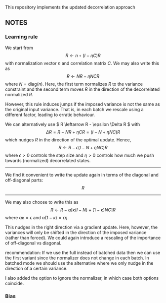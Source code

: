 This repository implements the updated decorrelation approach

## NOTES

### Learning rule

We start from
$$
R \leftarrow n \circ (I - \eta C) R
$$
with normalization vector $n$ and correlation matrix $C$. We may also write this as
$$
R \leftarrow N R - \eta N C R
$$
where $N = \textrm{diag}(n)$. Here, the first term normalizes $R$ to the variance constraint and the second term moves $R$ in the direction of the decorrelated normalized $R$.

However, this rule induces jumps if the imposed variance is not the same as the original input variance. That is, in each batch we rescale using a different factor, leading to erratic behaviour.

We can alternatively use
$
R \leftarrow R - \epsilon \Delta R
$
with 
$$
\Delta R = R - N R + \eta C R = (I - N + \eta N C) R
$$
which nudges $R$ in the direction of the optimal update. Hence,
$$
R \leftarrow R - \epsilon (I - N + \eta N C) R
$$
where $\epsilon > 0$ controls the step size and $\eta > 0$ controls how much we push towards (normalized) decorrelated states.



---

We find it convenient to write the update again in terms of the diagonal and off-diagonal parts:
$$
R
$$




---
We may also choose to write this as
$$
R \leftarrow R - \alpha \left[ \kappa (I - N) + (1-\kappa) N C \right] R
$$
where $\alpha \kappa = \epsilon$ and $\alpha(1-\kappa) = \epsilon \eta$. 


This nudges in the right direction via a gradient update. Here, however, the variances will only be shifted in the direction of the imposed variance (rather than forced). We could again introduce a rescaling of the importance of off-diagonal vs diagonal.

recommendation: If we use the full instead of batched data then we can use the first variant since the normalizer does not change in each batch. In batched mode we should use the alternative where we only nudge in the direction of a certain variance.

I also added the option to ignore the normalizer, in which case both options coincide.

### Bias

